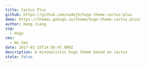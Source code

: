 ```yaml
---
title: Cactus Plus
github: https://github.com/nodejh/hugo-theme-cactus-plus
demo: https://themes.gohugo.io/theme/hugo-theme-cactus-plus/
author: Hang Jiang
ssg:
  - Hugo
cms:
  - No Cms
date: 2017-01-15T14:56:47.000Z
description: A minimalistic hugo theme based on cactus
stale: false
---
```

